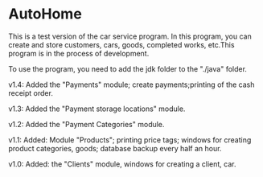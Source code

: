 # AutoHome
This is a test version of the car service program. In this program, you can create and store customers, cars, goods, completed works, etc.This program is in the process of development.

To use the program, you need to add the jdk folder to the "./java" folder.

v1.4: Added the "Payments" module; create payments;printing of the cash receipt order.

v1.3: Added the "Payment storage locations" module.

v1.2: Added the "Payment Categories" module.

v1.1: Added: Module "Products"; printing price tags; windows for creating product categories, goods; database backup every half an hour.

v1.0: Added: the "Clients" module, windows for creating a client, car.
